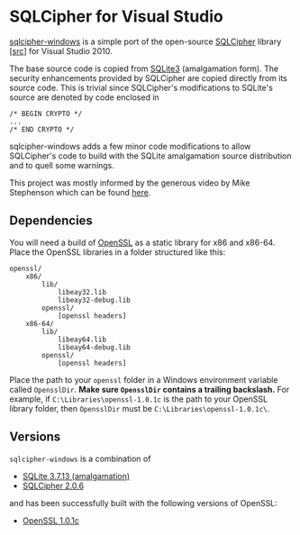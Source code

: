 SQLCipher for Visual Studio
===========================

[sqlcipher-windows][] is a simple port of the open-source [SQLCipher][]
library [[src](https://github.com/sqlcipher/sqlcipher)] for Visual Studio 2010.

The base source code is copied from [SQLite3][] (amalgamation form). The
security enhancements provided by SQLCipher are copied directly from its
source code. This is trivial since SQLCipher's modifications to SQLite's source
are denoted by code enclosed in

    /* BEGIN CRYPTO */
	...
	/* END CRYPTO */

sqlcipher-windows adds a few minor code modifications to allow SQLCipher's
code to build with the SQLite amalgamation source distribution and to quell
some warnings.

This project was mostly informed by the generous video by Mike Stephenson which
can be found 
[here](https://groups.google.com/forum/?fromgroups#!topic/sqlcipher/WJZVs7ydk2o).


  [sqlcipher-windows]: https://github.com/CovenantEyes/sqlcipher-windows
  [SQLCipher]: http://sqlcipher.net/
  [SQLite3]: http://www.sqlite.org/


Dependencies
------------

You will need a build of [OpenSSL][] as a static library for x86 and
x86-64. Place the OpenSSL libraries in a folder structured like this:

    openssl/
        x86/
            lib/
                libeay32.lib
				libeay32-debug.lib
		    openssl/
		        [openssl headers]
		x86-64/
			lib/
				libeay64.lib
				libeay64-debug.lib
			openssl/
				[openssl headers]

Place the path to your `openssl` folder in a Windows environment variable
called `OpensslDir`. **Make sure `OpensslDir` contains a trailing backslash.**
For example, if `C:\Libraries\openssl-1.0.1c` is the path to your OpenSSL
library folder, then `OpensslDir` must be `C:\Libraries\openssl-1.0.1c\`.

  [OpenSSL]: http://www.openssl.org/


Versions
--------

`sqlcipher-windows` is a combination of

  * [SQLite 3.7.13 (amalgamation)](http://www.sqlite.org/sqlite-amalgamation-3071300.zip)
  * [SQLCipher 2.0.6](https://github.com/sqlcipher/sqlcipher/zipball/v2.0.6)

and has been successfully built with the following versions of OpenSSL:

   * [OpenSSL 1.0.1c](http://www.openssl.org/source/openssl-1.0.1c.tar.gz)